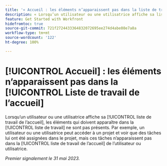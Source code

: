 ```yaml
---
title: '« Accueil : les éléments n’apparaissent pas dans la liste de travail de l’accueil »'
description: « Lorsqu’un utilisateur ou une utilisatrice affiche sa liste de travail de l’accueil, les éléments qui doivent apparaître dans la liste de travail ne sont pas présents. Par exemple, un utilisateur ou une utilisatrice peut accéder à un projet et voir que des tâches lui ont été assignées dans le projet, mais ces tâches n’apparaissent pas dans la liste de travail de l’accueil de l’utilisateur ou utilisatrice. »
feature: Get Started with Workfront
hidefromtoc: true
source-git-commit: 721f2724433364832072695ee274d4abe08e7a8a
workflow-type: tm+mt
source-wordcount: '122'
ht-degree: 100%

---
```



# [!UICONTROL Accueil] : les éléments n’apparaissent pas dans la [!UICONTROL Liste de travail de l’accueil]

Lorsqu’un utilisateur ou une utilisatrice affiche sa [!UICONTROL liste de travail de l’accueil], les éléments qui doivent apparaître dans la [!UICONTROL liste de travail] ne sont pas présents. Par exemple, un utilisateur ou une utilisatrice peut accéder à un projet et voir que des tâches lui ont été assignées dans le projet, mais ces tâches n’apparaissent pas dans la [!UICONTROL liste de travail de l’accueil] de l’utilisateur ou utilisatrice.

_Premier signalement le 31 mai 2023._

